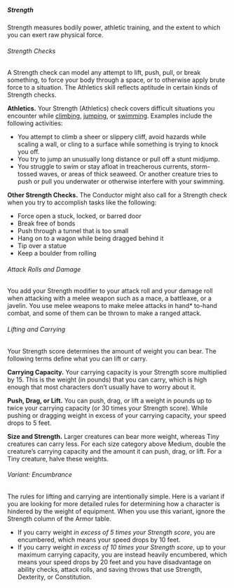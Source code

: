 ##### Strength

Strength measures bodily power, athletic training, and the extent to which you can exert raw physical force.

###### Strength Checks

A Strength check can model any attempt to lift, push, pull, or break something, to force your body through a space, or to otherwise apply brute force to a situation.
The Athletics skill reflects aptitude in certain kinds of Strength checks.

**Athletics.**
Your Strength (Athletics) check covers difficult situations you encounter while [climbing](#Exploration_Movement_climbing_swimming_and_crawling), [jumping](#Exploration_Movement_jumping), or [swimming](#Exploration_Movement_climbing_swimming_and_crawling).
Examples include the following activities:

- You attempt to climb a sheer or slippery cliff, avoid hazards while scaling a wall, or cling to a surface while something is trying to knock you off.
- You try to jump an unusually long distance or pull off a stunt midjump.
- You struggle to swim or stay afloat in treacherous currents, storm-tossed waves, or areas of thick seaweed.
  Or another creature tries to push or pull you underwater or otherwise interfere with your swimming.

**Other Strength Checks.**
The Conductor might also call for a Strength check when you try to accomplish tasks like the following:

- Force open a stuck, locked, or barred door
- Break free of bonds
- Push through a tunnel that is too small
- Hang on to a wagon while being dragged behind it
- Tip over a statue
- Keep a boulder from rolling

###### Attack Rolls and Damage

You add your Strength modifier to your attack roll and your damage roll when attacking with a melee weapon such as a mace, a battleaxe, or a javelin.
You use melee weapons to make melee attacks in hand* to-hand combat, and some of them can be thrown to make a ranged attack.

###### Lifting and Carrying

Your Strength score determines the amount of weight you can bear.
The following terms define what you can lift or carry.

**Carrying Capacity.**
Your carrying capacity is your Strength score multiplied by 15.
This is the weight (in pounds) that you can carry, which is high enough that most characters don’t usually have to worry about it.

**Push, Drag, or Lift.**
You can push, drag, or lift a weight in pounds up to twice your carrying capacity (or 30 times your Strength score).
While pushing or dragging weight in excess of your carrying capacity, your speed drops to 5 feet.

**Size and Strength.**
Larger creatures can bear more weight, whereas Tiny creatures can carry less.
For each size category above Medium, double the creature’s carrying capacity and the amount it can push, drag, or lift.
For a Tiny creature, halve these weights.

###### Variant: Encumbrance

The rules for lifting and carrying are intentionally simple.
Here is a variant if you are looking for more detailed rules for determining how a character is hindered by the weight of equipment.
When you use this variant, ignore the Strength column of the Armor table.

- If you carry weight _in excess of 5 times your Strength score_, you are encumbered, which means your speed drops by 10 feet.
- If you carry weight _in excess of 10 times your Strength score_, up to your maximum carrying capacity, you are instead heavily encumbered, which means your speed drops by 20 feet and you have disadvantage on ability checks, attack rolls, and saving throws that use Strength, Dexterity, or Constitution.
